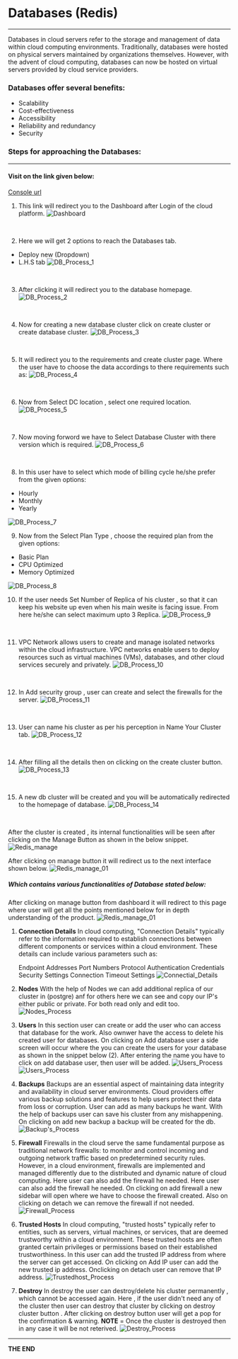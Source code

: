 # Databases (Redis)
--- 
Databases in cloud servers refer to the storage and management of data within cloud computing environments. Traditionally, databases were hosted on physical servers maintained by organizations themselves. However, with the advent of cloud computing, databases can now be hosted on virtual servers provided by cloud service providers.

### Databases offer several benefits:
- Scalability
- Cost-effectiveness
- Accessibility
- Reliability and redundancy
- Security

### Steps for approaching the Databases:
---
#### Visit on the link given below:
>
[Console url](https://console.utho.com/)
1. This link will redirect you to the Dashboard after Login of the cloud platform. 
![Dashboard](../Screenshots/Dashboard.png)
<br />

2.  Here we will get 2 options to reach the Databases tab.
- Deploy new (Dropdown)
- L.H.S tab
![DB_Process_1](../Screenshots/DB_process_1.png)
<br />

3.  After clicking it will redirect  you to the database homepage.
![DB_Process_2](../Screenshots/DB_Process_2.png)
<br />

4.  Now for creating a new database cluster click on create  cluster or create database cluster.
![DB_Process_3](../Screenshots/DB_Process_3.png)
<br />

5. It will  redirect you to the requirements and create cluster page.
    Where the user have to choose the data accordings to there requirements such as:
![DB_Process_4](../Screenshots/DB_Process_4.png)
<br />

6. Now from  Select DC location , select one required location.
![DB_Process_5](../Screenshots/DB_Process_5.png)
<br />

7. Now moving forword we have to Select Database Cluster with there version which is required.
![DB_Process_6](../Screenshots/DB_Process_6.png)
<br />

8. In this user have to select which mode of billing cycle he/she prefer from the given options:
- Hourly
- Monthly  
- Yearly

![DB_Process_7](../Screenshots/DB_Process_7.png)
<br />

9. Now from the Select Plan Type , choose the required plan from the given options:
- Basic Plan
- CPU Optimized
- Memory Optimized

![DB_Process_8](../Screenshots/DB_Process_8.png)
<br />

10. If the user needs Set Number of Replica of his cluster , so that it can keep his website up even when his main wesite is facing issue. From here he/she can select maximum upto 3 Replica.
![DB_Process_9](../Screenshots/DB_Process_9.png)
<br />

11. VPC Network allows users to create and manage isolated networks within the cloud infrastructure. VPC networks enable users to deploy resources such as virtual machines (VMs), databases, and other cloud services securely and privately.
![DB_Process_10](../Screenshots/DB_Process_10.png)
<br />

12. In Add security group , user can create and select the firewalls for the server.
![DB_Process_11](../Screenshots/DB_Process_11.png)
<br />

13. User can name his cluster as per his perception in Name Your Cluster tab.
![DB_Process_12](../Screenshots/DB_Process_12.png)
<br />

14. After filling all the details then on clicking on the create cluster button.
![DB_Process_13](../Screenshots/DB_Process_13.png)
<br />

15. A new db cluster will be created and you will be automatically redirected to the homepage of database.
![DB_Process_14](../Screenshots/DB_Process_14.png)
<br />

After the cluster is created , its internal functionalities will be seen after clicking on the Manage Button as shown in the below snippet.
![Redis_manage](../Screenshots/Redis_manage.png)

After clicking on manage button it will redirect us to the next interface shown below.
![Redis_manage_01](../Screenshots/Redis_manage_01.png)

##### Which contains various functionalities of Database stated below:

After clicking on manage button from dashboard it will redirect to this page where user will get all the points mentioned below for in depth understanding of the product. 
![Redis_manage_01](../Screenshots/Redis_manage_01.png)

1. **Connection Details**
In cloud computing, "Connection Details" typically refer to the information required to establish connections between different components or services within a cloud environment.
These details can include various parameters such as:

    Endpoint Addresses
    Port Numbers
    Protocol
    Authentication Credentials
    Security Settings
    Connection Timeout Settings
![Connectial_Details](../Screenshots/Connection_Details.png)    

2. **Nodes**
    With the help of Nodes we can add additional replica of our cluster in (postgre) anf for others here we can see and copy our IP's either public or private. For both read only and edit too.
![Nodes_Process](../Screenshots/Nodes_Process.png)

4. **Users**
    In this section user can create or add the user who can access that database for the work.
    Also ownwer have the access to delete his created user for databases.
On clicking on Add database user a side screen will occur where the you can create the users for your database as shown in the snippet below (2). 
After entering the name you have to click on add database user, then user will be added.
![Users_Process](../Screenshots/Users_Process.png)
![Users_Process](../Screenshots/Users_Process_01.png)

6. **Backups**
    Backups are an essential aspect of maintaining data integrity and availability in cloud server environments. Cloud providers offer various backup solutions and features to help users protect their data from loss or corruption. User can add as many backups he want.
    With the help of backups user can save his cluster from any mishappening.
On clicking on add new backup a backup  will be created for the db.
![Backup's_Process](../Screenshots/Backup's_Process.png)
7. **Firewall**
    Firewalls in the cloud serve the same fundamental purpose as traditional network firewalls: to monitor and control incoming and outgoing network traffic based on predetermined security rules. However, in a cloud environment, firewalls are implemented and managed differently due to the distributed and dynamic nature of cloud computing.
    Here user can also add the firewall he needed.
Here user can also add the firewall he needed.
On clicking on add firewall a new sidebar will open where we have to choose the firewall created.
Also on clicking on detach we can remove the firewall if not needed.
![Firewall_Process](../Screenshots/Firewall_Process.png)
8. **Trusted Hosts**
    In cloud computing, "trusted hosts" typically refer to entities, such as servers, virtual machines, or services, that are deemed trustworthy within a cloud environment. These trusted hosts are often granted certain privileges or permissions based on their established trustworthiness.
    In this user can add the trusted IP address from where the server can get accessed.
On clicking on Add IP user can add the new trusted ip address.
Onclicking on detach user can remove that IP address.
![Trustedhost_Process](../Screenshots/Trustedhost_Process.png)
9. **Destroy**
     In destroy the user can destroy/delete his cluster permanently , which cannot be accessed again.
Here , if the user didn't need any of the cluster then user can destroy that cluster by clicking on destroy cluster button .
After clicking on destroy button user will get a pop for the confirmation & warning.
**NOTE** = Once the cluster is destroyed then in any case it will be not reterived.
![Destroy_Process](../Screenshots/Destroy_Process.png)
---
**THE END**